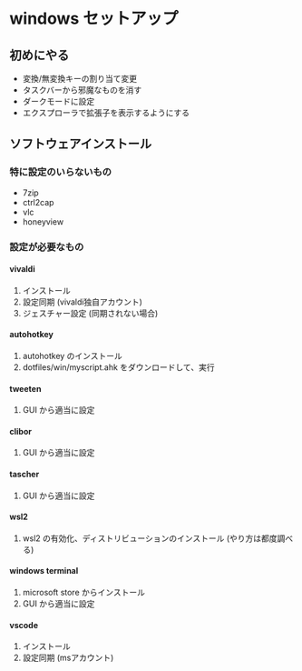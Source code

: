 # windows セットアップ

## 初めにやる
- 変換/無変換キーの割り当て変更
- タスクバーから邪魔なものを消す
- ダークモードに設定
- エクスプローラで拡張子を表示するようにする

## ソフトウェアインストール
### 特に設定のいらないもの
- 7zip
- ctrl2cap
- vlc
- honeyview

### 設定が必要なもの
#### vivaldi
1. インストール
2. 設定同期 (vivaldi独自アカウント)
3. ジェスチャー設定 (同期されない場合)

#### autohotkey
1. autohotkey のインストール
2. dotfiles/win/myscript.ahk をダウンロードして、実行

#### tweeten
1. GUI から適当に設定

#### clibor
1. GUI から適当に設定

#### tascher
1. GUI から適当に設定

#### wsl2
1. wsl2 の有効化、ディストリビューションのインストール (やり方は都度調べる)

#### windows terminal
1. microsoft store からインストール
2. GUI から適当に設定

#### vscode
1. インストール
2. 設定同期 (msアカウント)